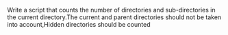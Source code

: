Write a script that counts the number of directories and sub-directories in the current directory.The current and parent directories should not be taken into account,Hidden directories should be counted
